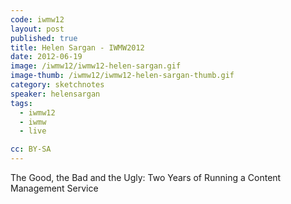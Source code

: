 ```yaml
---
code: iwmw12
layout: post
published: true
title: Helen Sargan - IWMW2012
date: 2012-06-19
image: /iwmw12/iwmw12-helen-sargan.gif
image-thumb: /iwmw12/iwmw12-helen-sargan-thumb.gif
category: sketchnotes
speaker: helensargan
tags:
  - iwmw12
  - iwmw
  - live

cc: BY-SA
---
```


The Good, the Bad and the Ugly: Two Years of Running a Content Management Service
